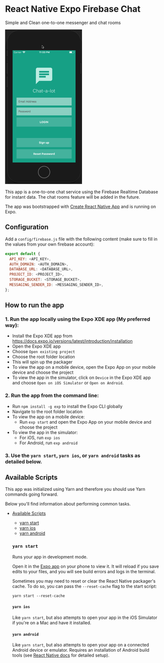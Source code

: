 # React Native Expo Firebase Chat
Simple and Clean one-to-one messenger and chat rooms

<img src="./img/chat-demo.gif" width="50%" />

This app is a one-to-one chat service using the Firebase Realtime Database for instant data. The chat rooms feature will be added in the future.

The app was bootstrapped with [Create React Native App](https://github.com/react-community/create-react-native-app) and is running on Expo.

## Configuration
Add a `config/firebase.js` file with the following content (make sure to fill in the values from your own firebase account):

```js
export default {
  API_KEY: <API_KEY>,
  AUTH_DOMAIN: <AUTH_DOMAIN>,
  DATABASE_URL: <DATABASE_URL>,
  PROJECT_ID: <PROJECT_ID>,
  STORAGE_BUCKET: <STORAGE_BUCKET>,
  MESSAGING_SENDER_ID: <MESSAGING_SENDER_ID>,
};
```

## How to run the app
### 1. Run the app locally using the Expo XDE app (My preferred way):
  - Install the Expo XDE app from https://docs.expo.io/versions/latest/introduction/installation
  - Open the Expo XDE app
  - Choose `Open existing project`
  - Choose the root folder location
  - This will spin up the packager
  - To view the app on a mobile device, open the Expo App on your mobile device and choose the project
  - To view the app in the simulator, click on `Device` in the Expo XDE app and choose `Open on iOS Simulator` or `Open on Android`.

### 2. Run the app from the command line:
  - Run `npm install -g exp` to install the Expo CLI globally
  - Navigate to the root folder location
  - To view the app on a mobile device:
      - Run `exp start` and open the Expo App on your mobile device and choose the project
  - To view the app in the simulator:
    - For iOS, run `exp ios`
    - For Android, run `exp android`

###  3. Use the `yarn start`, `yarn ios`, or `yarn android` tasks as detailed below.

  ## Available Scripts

  This app was initialized using Yarn and therefore you should use Yarn commands going forward.

Below you'll find information about performing common tasks.

* [Available Scripts](#available-scripts)
  * [yarn start](#npm-start)
  * [yarn ios](#npm-run-ios)
  * [yarn android](#npm-run-android)

  ### `yarn start`

  Runs your app in development mode.

  Open it in the [Expo app](https://expo.io) on your phone to view it. It will reload if you save edits to your files, and you will see build errors and logs in the terminal.

  Sometimes you may need to reset or clear the React Native packager's cache. To do so, you can pass the `--reset-cache` flag to the start script:

  ```
  yarn start --reset-cache
  ```

  #### `yarn ios`

  Like `yarn start`, but also attempts to open your app in the iOS Simulator if you're on a Mac and have it installed.

  #### `yarn android`

  Like `yarn start`, but also attempts to open your app on a connected Android device or emulator. Requires an installation of Android build tools (see [React Native docs](https://facebook.github.io/react-native/docs/getting-started.html) for detailed setup).
